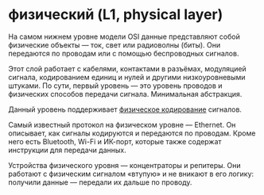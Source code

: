 физический (L1, physical layer)
========================

На самом нижнем уровне модели OSI данные представляют собой физические объекты — ток, свет или радиоволны (биты). Они передаются по проводам или с помощью беспроводных сигналов.

Этот слой работает с кабелями, контактами в разъёмах, модуляцией сигнала, кодированием единиц и нулей и другими низкоуровневыми штуками. По сути, первый уровень — это уровень проводов и физических способов передачи сигнала. Минимальная абстракция. 

Данный уровень поддерживает [физическое кодирование](..%2F%D0%A4%D0%B8%D0%B7%D0%B8%D1%87%D0%B5%D1%81%D0%BA%D0%BE%D0%B5%20%D0%BA%D0%BE%D0%B4%D0%B8%D1%80%D0%BE%D0%B2%D0%B0%D0%BD%D0%B8%D0%B5%20%D0%B4%D0%B0%D0%BD%D0%BD%D1%8B%D1%85.md) сигналов.

Самый известный протокол на физическом уровне — Ethernet. Он описывает, как сигналы кодируются и передаются по проводам. Кроме него есть Bluetooth, Wi-Fi и ИК-порт, которые также содержат инструкции для передачи данных.

Устройства физического уровня — концентраторы и репитеры. Они работают с физическим сигналом «втупую» и не вникают в его логику: получили данные — передали их дальше по проводу.
